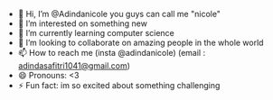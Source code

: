- 👋 Hi, I’m @Adindanicole you guys can call me "nicole"
- 👀 I’m interested on something new
- 🌱 I’m currently learning computer science
- 💞️ I’m looking to collaborate on amazing people in the whole world
- 📫 How to reach me (insta @adindanicole) (email : adindasafitri1041@gmail.com)
- 😄 Pronouns: <3
- ⚡ Fun fact: im so excited about something challenging

<!---
Adindanicole/Adindanicole is a ✨ special ✨ repository because its `README.md` (this file) appears on your GitHub profile.
You can click the Preview link to take a look at your changes.
--->

